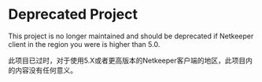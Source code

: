 # Deprecated Project

This project is no longer maintained and should be deprecated if Netkeeper client in the region you were is higher than 5.0.

此项目已过时，对于使用5.X或者更高版本的Netkeeper客户端的地区，此项目内的内容没有任何意义。
